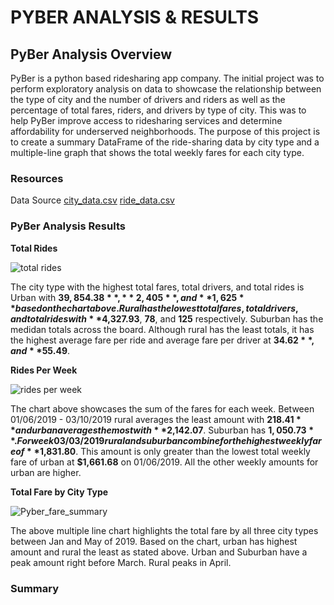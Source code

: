 # PYBER ANALYSIS & RESULTS

## PyBer Analysis Overview

PyBer is a python based ridesharing app company. The initial project was to perform exploratory analysis on data to showcase the relationship between the type of city and the number of drivers and riders as well as the percentage of total fares, riders, and drivers by type of city. This was to help PyBer improve access to ridesharing services and determine affordability for underserved neighborhoods.
The purpose of this project is to create a summary DataFrame of the ride-sharing data by city type and a multiple-line graph that shows the total weekly fares for each city type.


### Resources
Data Source
[city_data.csv](https://github.com/Kwas45/PyBer_Analysis/blob/main/Resources/city_data.csv)
[ride_data.csv](https://github.com/Kwas45/PyBer_Analysis/blob/main/Resources/ride_data.csv)


### PyBer Analysis Results

**Total Rides**

![total rides](https://user-images.githubusercontent.com/102786356/168415461-d29bf1a6-8fcf-4f23-8d71-4018b923a01f.png)

The city type with the highest total fares, total drivers, and total rides is Urban with **$39,854.38**, **2,405**, and **1,625** based on the chart above. Rural has the lowest total fares, total drivers, and total rides with **$4,327.93**,  **78**, and **125** respectively. Suburban has the medidan totals across the board. Although rural has the least totals, it has the highest average fare per ride and average fare per driver at **$34.62**, and **$55.49**. 


**Rides Per Week**

![rides per week](https://user-images.githubusercontent.com/102786356/168416136-6da56587-715a-47aa-b5e7-8fbaa0bb193c.png)

The chart above showcases the sum of the fares for each week. Between 01/06/2019 - 03/10/2019 rural averages the least amount with **$218.41** and urban averages the most with **$2,142.07**. Suburban has **$1,050.73**. For week 03/03/2019 rural and suburban combine for the highest weekly fare of **$1,831.80**. This amount is only greater than the lowest total weekly fare of urban at **$1,661.68** on 01/06/2019. All the other weekly amounts for urban are higher.  


**Total Fare by City Type**

![Pyber_fare_summary](https://user-images.githubusercontent.com/102786356/168417427-8bcf01af-fb9b-4b94-ba16-27068a5c8eca.png)

The above multiple line chart highlights the total fare by all three city types between Jan and May of 2019. Based on the chart, urban has highest amount and rural the least as stated above. Urban and Suburban have a peak amount right before March. Rural peaks in April. 


### Summary

